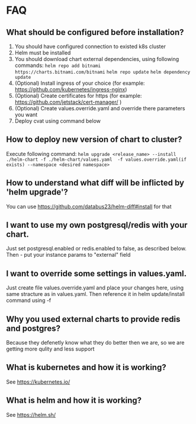# FAQ
## What should be configured before installation?
1. You should have configured connection to existed k8s cluster
2. Helm must be installed
3. You should download chart external dependencies, using following commands:
   `helm repo add bitnami https://charts.bitnami.com/bitnami`
   `helm repo update`
   `helm dependency update`
4. (Optional) Install ingress of your choice (for example: https://github.com/kubernetes/ingress-nginx)
5. (Optional) Create certificates for https  (for example: https://github.com/jetstack/cert-manager/ )
6. (Optional) Create values.override.yaml and override there parameters you want
7. Deploy cvat using command below
## How to deploy new version of chart to cluster?
Execute following command:
`helm upgrade <release_name> --install ./helm-chart -f ./helm-chart/values.yaml  -f values.override.yaml(if exists) --namespace <desired namespace>`
## How to understand what diff will be inflicted by 'helm upgrade'?
You can use https://github.com/databus23/helm-diff#install for that
## I want to use my own postgresql/redis with your chart.
Just set postgresql.enabled or redis.enabled to false, as described below.
Then - put your instance params to "external" field
## I want to override some settings in values.yaml.
Just create file values.override.yaml and place your changes here, using same stracture as in values.yaml.
Then reference it in helm update/install command using -f
## Why you used external charts to provide redis and postgres?
Because they defenetly know what they do better then we are, so we are getting more qulity and less support
## What is kubernetes and how it is working?
See https://kubernetes.io/
## What is helm and how it is working?
See https://helm.sh/
